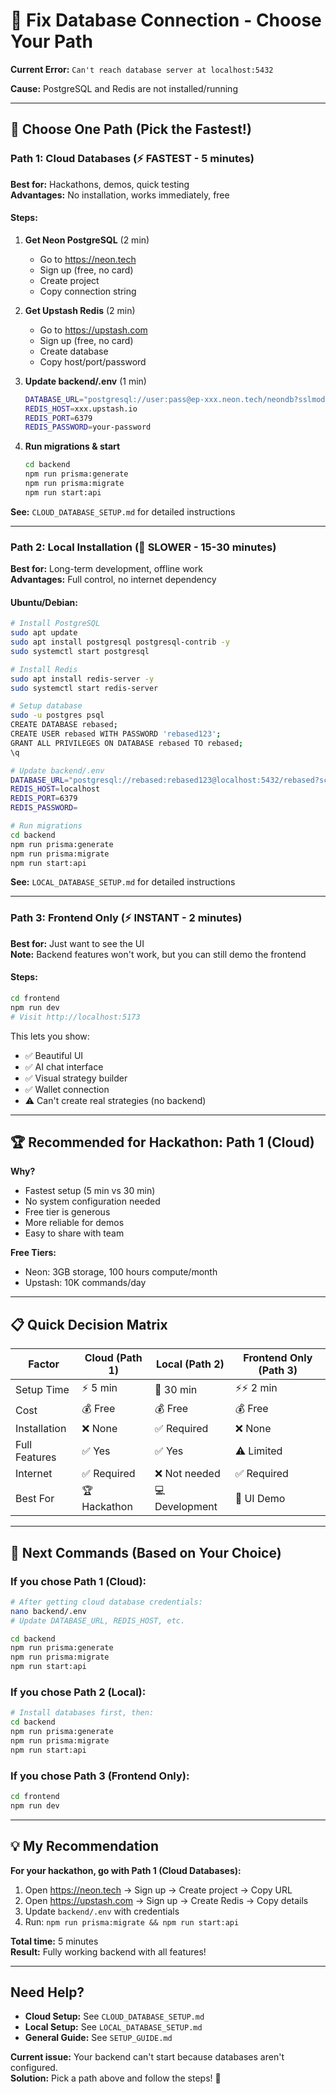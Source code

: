 # 🚨 Fix Database Connection - Choose Your Path

**Current Error:** `Can't reach database server at localhost:5432`

**Cause:** PostgreSQL and Redis are not installed/running

---

## 🎯 Choose One Path (Pick the Fastest!)

### Path 1: Cloud Databases (⚡ FASTEST - 5 minutes)
**Best for:** Hackathons, demos, quick testing  
**Advantages:** No installation, works immediately, free

#### Steps:
1. **Get Neon PostgreSQL** (2 min)
   - Go to https://neon.tech
   - Sign up (free, no card)
   - Create project
   - Copy connection string

2. **Get Upstash Redis** (2 min)
   - Go to https://upstash.com
   - Sign up (free, no card)
   - Create database
   - Copy host/port/password

3. **Update backend/.env** (1 min)
   ```bash
   DATABASE_URL="postgresql://user:pass@ep-xxx.neon.tech/neondb?sslmode=require"
   REDIS_HOST=xxx.upstash.io
   REDIS_PORT=6379
   REDIS_PASSWORD=your-password
   ```

4. **Run migrations & start**
   ```bash
   cd backend
   npm run prisma:generate
   npm run prisma:migrate
   npm run start:api
   ```

**See:** `CLOUD_DATABASE_SETUP.md` for detailed instructions

---

### Path 2: Local Installation (🐢 SLOWER - 15-30 minutes)
**Best for:** Long-term development, offline work  
**Advantages:** Full control, no internet dependency

#### Ubuntu/Debian:
```bash
# Install PostgreSQL
sudo apt update
sudo apt install postgresql postgresql-contrib -y
sudo systemctl start postgresql

# Install Redis
sudo apt install redis-server -y
sudo systemctl start redis-server

# Setup database
sudo -u postgres psql
CREATE DATABASE rebased;
CREATE USER rebased WITH PASSWORD 'rebased123';
GRANT ALL PRIVILEGES ON DATABASE rebased TO rebased;
\q

# Update backend/.env
DATABASE_URL="postgresql://rebased:rebased123@localhost:5432/rebased?schema=public"
REDIS_HOST=localhost
REDIS_PORT=6379
REDIS_PASSWORD=

# Run migrations
cd backend
npm run prisma:generate
npm run prisma:migrate
npm run start:api
```

**See:** `LOCAL_DATABASE_SETUP.md` for detailed instructions

---

### Path 3: Frontend Only (⚡ INSTANT - 2 minutes)
**Best for:** Just want to see the UI  
**Note:** Backend features won't work, but you can still demo the frontend

#### Steps:
```bash
cd frontend
npm run dev
# Visit http://localhost:5173
```

This lets you show:
- ✅ Beautiful UI
- ✅ AI chat interface
- ✅ Visual strategy builder
- ✅ Wallet connection
- ⚠️ Can't create real strategies (no backend)

---

## 🏆 Recommended for Hackathon: Path 1 (Cloud)

**Why?**
- Fastest setup (5 min vs 30 min)
- No system configuration needed
- Free tier is generous
- More reliable for demos
- Easy to share with team

**Free Tiers:**
- Neon: 3GB storage, 100 hours compute/month
- Upstash: 10K commands/day

---

## 📋 Quick Decision Matrix

| Factor | Cloud (Path 1) | Local (Path 2) | Frontend Only (Path 3) |
|--------|----------------|----------------|------------------------|
| Setup Time | ⚡ 5 min | 🐢 30 min | ⚡⚡ 2 min |
| Cost | 💰 Free | 💰 Free | 💰 Free |
| Installation | ❌ None | ✅ Required | ❌ None |
| Full Features | ✅ Yes | ✅ Yes | ⚠️ Limited |
| Internet | ✅ Required | ❌ Not needed | ✅ Required |
| Best For | 🏆 Hackathon | 💻 Development | 🎨 UI Demo |

---

## 🚀 Next Commands (Based on Your Choice)

### If you chose Path 1 (Cloud):
```bash
# After getting cloud database credentials:
nano backend/.env
# Update DATABASE_URL, REDIS_HOST, etc.

cd backend
npm run prisma:generate
npm run prisma:migrate
npm run start:api
```

### If you chose Path 2 (Local):
```bash
# Install databases first, then:
cd backend
npm run prisma:generate
npm run prisma:migrate
npm run start:api
```

### If you chose Path 3 (Frontend Only):
```bash
cd frontend
npm run dev
```

---

## 💡 My Recommendation

**For your hackathon, go with Path 1 (Cloud Databases):**

1. Open https://neon.tech → Sign up → Create project → Copy URL
2. Open https://upstash.com → Sign up → Create Redis → Copy details
3. Update `backend/.env` with credentials
4. Run: `npm run prisma:migrate && npm run start:api`

**Total time:** 5 minutes  
**Result:** Fully working backend with all features!

---

## Need Help?

- **Cloud Setup:** See `CLOUD_DATABASE_SETUP.md`
- **Local Setup:** See `LOCAL_DATABASE_SETUP.md`
- **General Guide:** See `SETUP_GUIDE.md`

**Current issue:** Your backend can't start because databases aren't configured.  
**Solution:** Pick a path above and follow the steps! 🚀
